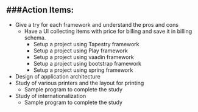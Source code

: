 ###Action Items:
---
* Give a try for each framework and understand the pros and cons
  * Have a UI collecting items with price for billing and save it in billing schema.
    * Setup a project using Tapestry framework 
    * Setup a project using Play framework 
    * Setup a project using vaadin framework 
    * Setup a project using bootstrap framework 
    * Setup a project using spring framework 
* Design of application architecture
* Study of various printers and the layout for printing
  * Sample program to complete the study
* Study of internationalization
  * Sample program to complete the study

